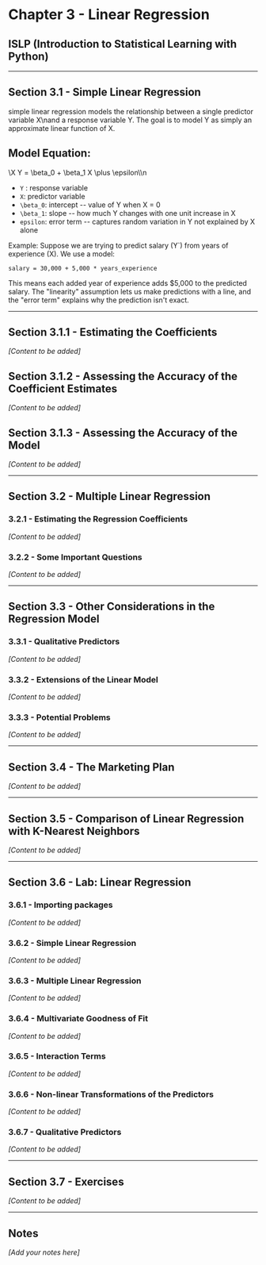 # Chapter 3 - Linear Regression

## ISLP (Introduction to Statistical Learning with Python)

---

## Section 3.1 - Simple Linear Regression

simple linear regression models the relationship between a single predictor variable X\nand a response variable Y. The goal is to model Y as simply an approximate linear function of X.

## Model Equation:
\\X Y = \beta_0 + \beta_1 X \\plus \\epsilon\\\n

- `Y` : response variable
- `X`: predictor variable
- `\beta_0`: intercept -- value of Y when X = 0
- `\beta_1`: slope -- how much Y changes with one unit increase in X
- `epsilon`: error term -- captures random variation in Y not explained by X alone

Example: Suppose we are trying to predict salary (Y`) from years of experience (X). We use a model:

    salary = 30,000 + 5,000 * years_experience

This means each added year of experience adds $5,000 to the predicted salary. The "linearity" assumption lets us make predictions with a line, and the "error term" explains why the prediction isn't exact.

---

## Section 3.1.1 - Estimating the Coefficients
*[Content to be added]*

## Section 3.1.2 - Assessing the Accuracy of the Coefficient Estimates
*[Content to be added]*

## Section 3.1.3 - Assessing the Accuracy of the Model
*[Content to be added]*

---

## Section 3.2 - Multiple Linear Regression

### 3.2.1 - Estimating the Regression Coefficients
*[Content to be added]*

### 3.2.2 - Some Important Questions
*[Content to be added]*

---

## Section 3.3 - Other Considerations in the Regression Model

### 3.3.1 - Qualitative Predictors
*[Content to be added]*

### 3.3.2 - Extensions of the Linear Model
*[Content to be added]*

### 3.3.3 - Potential Problems
*[Content to be added]*

---

## Section 3.4 - The Marketing Plan
*[Content to be added]*

---

## Section 3.5 - Comparison of Linear Regression with K-Nearest Neighbors
*[Content to be added]*

---

## Section 3.6 - Lab: Linear Regression

### 3.6.1 - Importing packages
*[Content to be added]*

### 3.6.2 - Simple Linear Regression
*[Content to be added]*

### 3.6.3 - Multiple Linear Regression
*[Content to be added]*

### 3.6.4 - Multivariate Goodness of Fit
*[Content to be added]*

### 3.6.5 - Interaction Terms
*[Content to be added]*

### 3.6.6 - Non-linear Transformations of the Predictors
*[Content to be added]*

### 3.6.7 - Qualitative Predictors
*[Content to be added]*

---

## Section 3.7 - Exercises
*[Content to be added]*

---

## Notes
*[Add your notes here]*